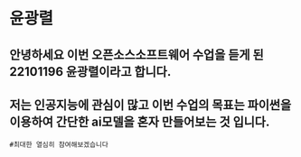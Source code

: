 윤광렬
======
## 안녕하세요 이번 오픈소스소프트웨어 수업을 듣게 된 22101196 윤광렬이라고 합니다.



## 저는 인공지능에 관심이 많고 이번 수업의 목표는 파이썬을 이용하여 간단한 ai모델을 혼자 만들어보는 것 입니다.
    #최대한 열심히 참여해보겠습니다
